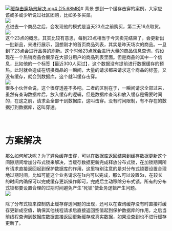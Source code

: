 [![缓存击穿场景解决.mp4 (25.68MB)](https://gw.alipayobjects.com/mdn/prod_resou/afts/img/A*NNs6TKOR3isAAAAAAAAAAABkARQnAQ)](https://www.yuque.com/docs/176645997?_lake_card=%7B%22status%22%3A%22done%22%2C%22name%22%3A%22%E7%BC%93%E5%AD%98%E5%87%BB%E7%A9%BF%E5%9C%BA%E6%99%AF%E8%A7%A3%E5%86%B3.mp4%22%2C%22size%22%3A26924445%2C%22taskId%22%3A%22u65010d70-9f2b-41b5-af15-b9f67e40019%22%2C%22taskType%22%3A%22upload%22%2C%22url%22%3Anull%2C%22cover%22%3Anull%2C%22videoId%22%3A%22inputs%2Fprod%2Fyuque%2F2024%2F29413969%2Fmp4%2F1720371097667-74b8c82e-2512-4c99-8ffb-f46baaf6f350.mp4%22%2C%22download%22%3Afalse%2C%22__spacing%22%3A%22both%22%2C%22id%22%3A%22gIUHf%22%2C%22margin%22%3A%7B%22top%22%3Atrue%2C%22bottom%22%3Atrue%7D%2C%22card%22%3A%22video%22%7D#gIUHf)# 背景
想到一个缓存击穿的案例，大家应该或多或少听说过社区团购，比如多多买菜。<br />![](https://cdn.nlark.com/yuque/0/2024/png/29413969/1718345102954-71b7e7a5-6abd-42f5-9d91-fbe412e1c2a3.png#averageHue=%23aec96e&clientId=u562b0a17-d043-4&from=paste&height=698&id=u9ba66e3b&originHeight=2340&originWidth=1080&originalType=url&ratio=2&rotation=0&showTitle=false&status=done&style=none&taskId=ufc2b9d44-d033-44bf-b131-1f9940389eb&title=&width=322)<br />点进去一个商品之后，会发现他的模式是当天23点之前购买，第二天16点取货。<br />![](https://cdn.nlark.com/yuque/0/2024/png/29413969/1718345102909-c7ef5b98-210e-45c5-934e-f985f0611a71.png#averageHue=%239cbe57&clientId=u562b0a17-d043-4&from=paste&height=709&id=u0eef23fa&originHeight=2340&originWidth=1080&originalType=url&ratio=2&rotation=0&showTitle=false&status=done&style=none&taskId=u1a0437a2-c748-48b8-9da3-59a545faa15&title=&width=327)<br />这个23点的概念，其实比较有意思，每到23点相当于今天卖完结束了，会更新出一批新品，来进行展示，回想刚才的首页商品列表，其实是昨天场次的商品。一旦到了23点会进行品类的刷新。这个时候23点就会进行大量的商品信息查询，假设现在一个热销商品会展示在大部分用户的商品列表里面。但是商品的其中一个信息，比如他的一个标签【最近300人买过】，这个数据没有提前进行数据缓存的预热。此时就会造成在切换商品的一瞬间，大量的请求都来请求这个商品的标签，又没有缓存，就会到数据库，这个就叫缓存击穿。<br />![](https://cdn.nlark.com/yuque/0/2024/png/29413969/1718345102877-eb5737b9-ed39-4c46-8162-a93f86f9e5b5.png#averageHue=%23f5f5f5&clientId=u562b0a17-d043-4&from=paste&id=ub31c59db&originHeight=1174&originWidth=1994&originalType=url&ratio=2&rotation=0&showTitle=false&status=done&style=none&taskId=u4ded19b1-db50-40e2-9de7-c480519a09e&title=)<br />很多小伙伴会说，这个很穿透差不多吧。二者的区别在于，一瞬间请求全部过来，虽然有查询数据库后，放入缓存的逻辑，但是数据库查询和放入缓存是需要时间的，在这之前，请求会全部干到数据库，这叫击穿。没有时间限制，有不存在的数据打到数据库，这叫穿透。
# <br />方案解决
那么如何解决呢？为了避免缓存击穿，可以在数据库返回结果到缓存数据更新这个间隙期间增加分布式锁来解决，当缓存数据更新完成释放分布式锁，在加锁期间所有请求直接返回起到保护数据库的作用，这里特别注意的是对分布式锁要设置合理地过期时间，比如可能这个业务请求在1s内可以完成，那么可以设置5s，在较长的时间内确保可以完成缓存更新操作即可，完成后主动移除分布式锁，所有的分布式锁都要设置合理的过期时间避免产生“死锁”使业务逻辑产生问题。<br />![](https://cdn.nlark.com/yuque/0/2024/png/29413969/1718345102942-74d55089-e899-4a57-970d-b433f94a94a2.png#averageHue=%23f5f5f5&clientId=u562b0a17-d043-4&from=paste&id=ud05d94ed&originHeight=1170&originWidth=1934&originalType=url&ratio=2&rotation=0&showTitle=false&status=done&style=none&taskId=udd09590b-1a92-48b3-b6c2-fe4b15c866e&title=)

除了分布式锁来控制防止缓存穿透问题的出现，还可以在查询缓存没有时直接将缓存更新成空值，确保其他线程请求后直接返回空值起到保护数据库的作用，之后当前线程查询到数据库数据直接返回更新缓存成真实数据，如果没查到也不进行缓存更新了。

